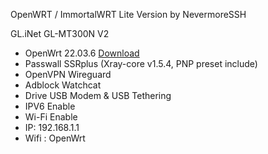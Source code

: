 OpenWRT / ImmortalWRT Lite Version by NevermoreSSH

GL.iNet GL-MT300N V2
- OpenWrt 22.03.6 [Download](https://github.com/NevermoreSSH/openwrt-packages2/releases/download/22.03.6/openwrt-22.03.6-ramips-mt76x8-glinet_gl-mt300n-v2-squashfs-sysupgrade.bin)
- Passwall SSRplus (Xray-core v1.5.4, PNP preset include)
- OpenVPN Wireguard
- Adblock Watchcat
- Drive USB Modem & USB Tethering
- IPV6 Enable
- Wi-Fi Enable
- IP: 192.168.1.1
- Wifi : OpenWrt
